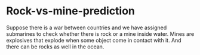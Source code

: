 # Rock-vs-mine-prediction
Suppose there is a war between countries and we have assigned submarines to check whether there is rock or a mine inside water.  Mines are explosives that explode when some object come in contact with it.  And there can be rocks as well in the ocean.
